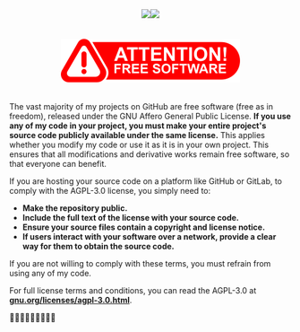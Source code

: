 <div align="center">
  <img src="https://github-readme-stats.vercel.app/api?username=michaelkolesidis&count_private=true&show_icons=true&include_all_commits=true&hide_border=true&hide_title=true" /><img src="https://github-readme-stats.vercel.app/api/top-langs/?username=michaelkolesidis&langs_count=10&hide_title=true&hide_border=true&layout=compact" />
  </br>  
  </br>  
  </br>  
  <img src="attention-free-software.png" />
</div>  
</br>  

The vast majority of my projects on GitHub are free software (free as in freedom), released under the GNU Affero General Public License. **If you use any of my code in your project, you must make your entire project's source code publicly available under the same license.** This applies whether you modify my code or use it as it is in your own project. This ensures that all modifications and derivative works remain free software, so that everyone can benefit.

If you are hosting your source code on a platform like GitHub or GitLab, to comply with the AGPL-3.0 license, you simply need to:

- **Make the repository public.**
- **Include the full text of the license with your source code.**
- **Ensure your source files contain a copyright and license notice.**
- **If users interact with your software over a network, provide a clear way for them to obtain the source code.**

If you are not willing to comply with these terms, you must refrain from using any of my code.

For full license terms and conditions, you can read the AGPL-3.0 at [**gnu.org/licenses/agpl-3.0.html**](https://gnu.org/licenses/agpl-3.0.html).

🏴‍☠️🏳️‍⚧️🏳️‍🌈✊🏿🏴
